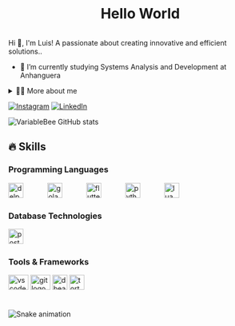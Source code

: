 <!--título-->
<div id="user-content-toc">
  <ul align="center">
    <summary><h1 style="display: inline-block">Hello World</h1></summary>
</div>

<!-- Presentation -->
<p>
  Hi 👋, I'm Luis! A passionate about creating innovative and efficient solutions..

  - 🌱 I’m currently studying Systems Analysis and Development at Anhanguera
</p>

<!-- Dropdown -->
<details>
  <summary>👨‍💻 More about me</summary>

  - 💬 I'm 20 years old and currently living in Brazil. I'm a software developer with experience in Delphi and PostgreSQL, using TortoiseSVN for version control. I also have knowledge of Python, Golang, Flutter, and Lua. I'm always looking to learn new technologies and improve my skills.

  - ⚡ I enjoy reading, watching movies, and gaming!
</details>

<!-- Links -->
[![Instagram](https://img.shields.io/badge/Instagram-E4405F?style=for-the-badge&logo=instagram&logoColor=white)](https://www.instagram.com/luiiss_otavio/)
[![LinkedIn](https://img.shields.io/badge/LinkedIn-0077B5?style=for-the-badge&logo=linkedin&logoColor=white)](https://www.linkedin.com/in/luis-ot%C3%A1vio-de-almeida-670a41235/)

<!-- GithubStats -->
![VariableBee GitHub stats](https://github-readme-stats.vercel.app/api?username=luisotaviodev&show_icons=true&theme=github_dark)

## 🔥 Skills
<!-- Skills: Programming Languages -->
  <div style="flex-basis: 48%;">
    <h3>Programming Languages</h3>
      <img src="https://cdn-icons-png.flaticon.com/256/5968/5968252.png" height="30" alt="delphi logo"  />
      <img width="40" />
      <img src="https://go.dev/blog/go-brand/Go-Logo/PNG/Go-Logo_Blue.png" height="30" alt="golang logo"  />
      <img width="40" />
      <img src="https://static-00.iconduck.com/assets.00/flutter-icon-512x512-k9y8x41t.png" height="30" alt="flutter logo"  />
      <img width="40" />
      <img src="https://cdn.jsdelivr.net/gh/devicons/devicon/icons/python/python-original.svg" height="30" alt="python logo"  />
      <img width="40" />
      <img src="https://upload.wikimedia.org/wikipedia/commons/thumb/c/cf/Lua-Logo.svg/1024px-Lua-Logo.svg.png" height="30" alt="lua logo"  />
  </div>
  
<!-- Skills: Database Technologies -->
<h3>Database Technologies</h3>
<div align="left">
<img src="https://upload.wikimedia.org/wikipedia/commons/thumb/2/29/Postgresql_elephant.svg/1985px-Postgresql_elephant.svg.png" height="30" alt="postgresql logo"  />
  <img width="40" />
</div>
<!-- Skills: Tools & Frameworks -->
<div style="flex-basis: 48%;">
    <h3>Tools & Frameworks</h3>
    <img align="center" height="30" width="40" src="https://cdn.jsdelivr.net/gh/devicons/devicon/icons/vscode/vscode-original.svg" alt="vscode logo">
    <img align="center" height="30" width="40" src="https://cdn.jsdelivr.net/gh/devicons/devicon/icons/git/git-original.svg" alt="git logo">
    <img align="center" height="30" width="30" src="https://raw.githubusercontent.com/wiki/dbeaver/dbeaver/images/dbeaver-head.png" alt="dbeaver logo">
    <img align="center" height="30" width="30" src="https://devpost.com.br/wp-content/uploads/2021/03/logo-256x256-1.png" alt="tortoise svn logo">
</div>

###

<br clear="both">

<img src="https://raw.githubusercontent.com/luisotaviodev/luisotaviodev/output/snake.svg" alt="Snake animation" />

###
